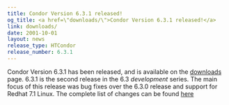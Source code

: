 ```yaml
---
title: Condor Version 6.3.1 released!
og_title: <a href=\"downloads/\">Condor Version 6.3.1 released!</a>
link: downloads/
date: 2001-10-01
layout: news
release_type: HTCondor
release_number: 6.3.1
---
```


Condor Version 6.3.1 has been released, and is available on the <a href="downloads/"> downloads</a> page. 6.3.1 is the second release in the 6.3 <i>development</i> series. The main focus of this release was bug fixes over the 6.3.0 release and support for Redhat 7.1 Linux.  The complete list of changes can be found <a HREF="manual/latest-dev/9_Version_History.html">here</a>
